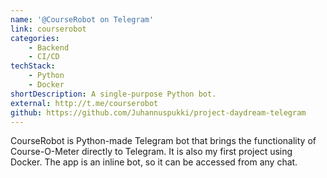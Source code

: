 ```yaml
---
name: '@CourseRobot on Telegram'
link: courserobot
categories:
    - Backend
    - CI/CD
techStack:
    - Python
    - Docker
shortDescription: A single-purpose Python bot.
external: http://t.me/courserobot
github: https://github.com/Juhannuspukki/project-daydream-telegram
---
```


CourseRobot is Python-made Telegram bot that brings the functionality of
Course-O-Meter directly to Telegram. It is also my first project using Docker.
The app is an inline bot, so it can be accessed from any chat.